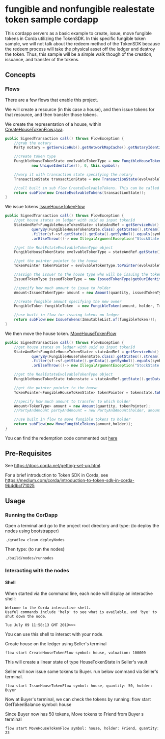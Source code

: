 # fungible and nonfungible realestate token sample cordapp

This cordapp servers as a basic example to create, issue, move fungible tokens in Corda utilizing the TokenSDK. In this specific fungible token sample, we will not talk about the
redeem method of the TokenSDK because the redeem process will take the physical asset off the ledger and destroy the token. Thus, this sample will be a simple walk though of the
creation, issuance, and transfer of the tokens.



## Concepts


### Flows

There are a few flows that enable this project.

We will create a resource (in this case a house), and then issue tokens for that resource, and then transfer those tokens.


We create the representation of a house, within [CreateHouseTokenFlow.java](./workflows/src/main/java/net/corda/examples/tokenizedhouse/flows/RealEstateEvolvableFungibleTokenFlow.java#L47-L61).


```java
public SignedTransaction call() throws FlowException {
    //grab the notary
    Party notary = getServiceHub().getNetworkMapCache().getNotaryIdentities().get(0);

    //create token type
    FungibleHouseTokenState evolvableTokenType = new FungibleHouseTokenState(valuation, getOurIdentity(),
            new UniqueIdentifier(), 0, this.symbol);

    //warp it with transaction state specifying the notary
    TransactionState transactionState = new TransactionState(evolvableTokenType, notary);

    //call built in sub flow CreateEvolvableTokens. This can be called via rpc or in unit testing
    return subFlow(new CreateEvolvableTokens(transactionState));
}

```

We issue tokens [IssueHouseTokenFlow](./workflows/src/main/java/net/corda/examples/tokenizedhouse/flows/RealEstateEvolvableFungibleTokenFlow.java#L81-L105)

```java
public SignedTransaction call() throws FlowException {
    //get house states on ledger with uuid as input tokenId
    StateAndRef<FungibleHouseTokenState> stateAndRef = getServiceHub().getVaultService().
            queryBy(FungibleHouseTokenState.class).getStates().stream()
            .filter(sf->sf.getState().getData().getSymbol().equals(symbol)).findAny()
            .orElseThrow(()-> new IllegalArgumentException("StockState symbol=\""+symbol+"\" not found from vault"));

    //get the RealEstateEvolvableTokenType object
    FungibleHouseTokenState evolvableTokenType = stateAndRef.getState().getData();

    //get the pointer pointer to the house
    TokenPointer tokenPointer = evolvableTokenType.toPointer(evolvableTokenType.getClass());

    //assign the issuer to the house type who will be issuing the tokens
    IssuedTokenType issuedTokenType = new IssuedTokenType(getOurIdentity(), tokenPointer);

    //specify how much amount to issue to holder
    Amount<IssuedTokenType> amount = new Amount(quantity, issuedTokenType);

    //create fungible amount specifying the new owner
    FungibleToken fungibleToken  = new FungibleToken(amount, holder, TransactionUtilitiesKt.getAttachmentIdForGenericParam(tokenPointer));

    //use built in flow for issuing tokens on ledger
    return subFlow(new IssueTokens(ImmutableList.of(fungibleToken)));
}

```

We then move the house token. [MoveHouseTokenFlow](./workflows/src/main/java/net/corda/examples/tokenizedhouse/flows/RealEstateEvolvableFungibleTokenFlow.java#L127-L146)

```java
public SignedTransaction call() throws FlowException {
    //get house states on ledger with uuid as input tokenId
    StateAndRef<FungibleHouseTokenState> stateAndRef = getServiceHub().getVaultService().
            queryBy(FungibleHouseTokenState.class).getStates().stream()
            .filter(sf->sf.getState().getData().getSymbol().equals(symbol)).findAny()
            .orElseThrow(()-> new IllegalArgumentException("StockState symbol=\""+symbol+"\" not found from vault"));

    //get the RealEstateEvolvableTokenType object
    FungibleHouseTokenState tokenstate = stateAndRef.getState().getData();

    //get the pointer pointer to the house
    TokenPointer<FungibleHouseTokenState> tokenPointer = tokenstate.toPointer(FungibleHouseTokenState.class);

    //specify how much amount to transfer to which holder
    Amount<TokenType> amount = new Amount(quantity, tokenPointer);
    //PartyAndAmount partyAndAmount = new PartyAndAmount(holder, amount);

    //use built in flow to move fungible tokens to holder
    return subFlow(new MoveFungibleTokens(amount,holder));
}
```

You can find the redemption code commented out [here](./workflows/src/main/java/net/corda/examples/tokenizedhouse/flows/RealEstateEvolvableFungibleTokenFlow.java#L173)


## Pre-Requisites

See https://docs.corda.net/getting-set-up.html.

For a brief introduction to Token SDK in Corda, see https://medium.com/corda/introduction-to-token-sdk-in-corda-9b4dbcf71025

## Usage

### Running the CorDapp

Open a terminal and go to the project root directory and type: (to deploy the nodes using bootstrapper)
```
./gradlew clean deployNodes
```
Then type: (to run the nodes)
```
./build/nodes/runnodes
```

### Interacting with the nodes

#### Shell

When started via the command line, each node will display an interactive shell:

    Welcome to the Corda interactive shell.
    Useful commands include 'help' to see what is available, and 'bye' to shut down the node.

    Tue July 09 11:58:13 GMT 2019>>>

You can use this shell to interact with your node.


Create house on the ledger using Seller's terminal

    flow start CreateHouseTokenFlow symbol: house, valuation: 100000

This will create a linear state of type HouseTokenState in Seller's vault

Seller will now issue some tokens to Buyer. run below command via Seller's terminal.

    flow start IssueHouseTokenFlow symbol: house, quantity: 50, holder: Buyer

Now at Buyer's terminal, we can check the tokens by running:
    flow start GetTokenBalance symbol: house

Since Buyer now has 50 tokens, Move tokens to Friend from Buyer s terminal

    flow start MoveHouseTokenFlow symbol: house, holder: Friend, quantity: 23



